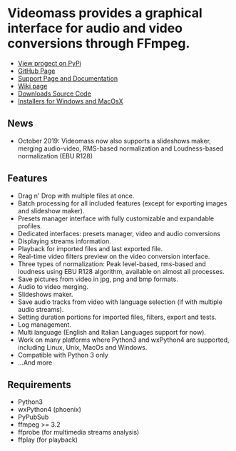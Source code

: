 # **Videomass** provides a graphical interface for audio and video conversions through FFmpeg.   

* [View progect on PyPi](https://pypi.org/project/videomass/)
* [GitHub Page](https://github.com/jeanslack/Videomass)
* [Support Page and Documentation](http://jeanslack.github.io/Videomass)
* [Wiki page](https://github.com/jeanslack/Videomass/wiki)
* [Downloads Source Code](https://github.com/jeanslack/Videomass/releases)
* [Installers for Windows and MacOsX](https://sourceforge.net/projects/videomass2/)

## News

- October 2019: Videomass now also supports a slideshows maker, 
  merging audio-video, RMS-based normalization and Loudness-based 
  normalization (EBU R128)

## Features

- Drag n' Drop with multiple files at once.
- Batch processing for all included features (except for exporting images and 
  slideshow maker).
- Presets manager interface with fully customizable and expandable profiles.
- Dedicated interfaces: presets manager, video and audio conversions
- Displaying streams information.
- Playback for imported files and last exported file.
- Real-time video filters preview on the video conversion interface.
- Three types of normalization: Peak level-based, rms-based and loudness using 
  EBU R128 algorithm, available on almost all processes.
- Save pictures from video in jpg, png and bmp formats.
- Audio to video merging.
- Slideshows maker.
- Save audio tracks from video with language selection (if with multiple audio streams).
- Setting duration portions for imported files, filters, export and tests.
- Log management.
- Multi language (English and Italian Languages support for now).
- Work on many platforms where Python3 and wxPython4 are supported, 
  including Linux, Unix, MacOs and Windows.
- Compatible with Python 3 only
- ...And more

## Requirements
   
- Python3     
- wxPython4 (phoenix) 
- PyPubSub  
- ffmpeg >= 3.2   
- ffprobe (for multimedia streams analysis)  
- ffplay (for playback)   

